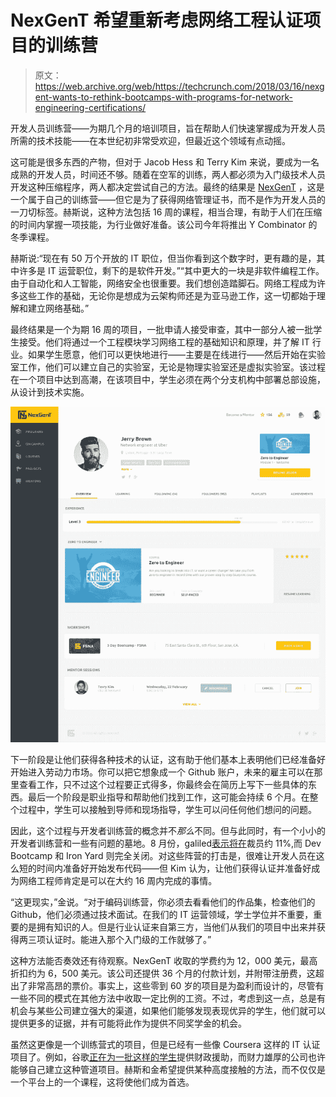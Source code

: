 # NexGenT 希望重新考虑网络工程认证项目的训练营 

> 原文：<https://web.archive.org/web/https://techcrunch.com/2018/03/16/nexgent-wants-to-rethink-bootcamps-with-programs-for-network-engineering-certifications/>

开发人员训练营——为期几个月的培训项目，旨在帮助人们快速掌握成为开发人员所需的技术技能——在本世纪初非常受欢迎，但最近这个领域有点动摇。

这可能是很多东西的产物，但对于 Jacob Hess 和 Terry Kim 来说，要成为一名成熟的开发人员，时间还不够。随着在空军的训练，两人都必须为入门级技术人员开发这种压缩程序，两人都决定尝试自己的方法。最终的结果是 [NexGenT](https://web.archive.org/web/20230118123247/https://www.nexgent.com/) ，这是一个属于自己的训练营——但它是为了获得网络管理证书，而不是作为开发人员的一刀切标签。赫斯说，这种方法包括 16 周的课程，相当合理，有助于人们在压缩的时间内掌握一项技能，为行业做好准备。该公司今年将推出 Y Combinator 的冬季课程。

赫斯说:“现在有 50 万个开放的 IT 职位，但当你看到这个数字时，更有趣的是，其中许多是 IT 运营职位，剩下的是软件开发。”“其中更大的一块是非软件编程工作。由于自动化和人工智能，网络安全也很重要。我们想创造踏脚石。网络工程成为许多这些工作的基础，无论你是想成为云架构师还是为亚马逊工作，这一切都始于理解和建立网络基础。”

最终结果是一个为期 16 周的项目，一批申请人接受审查，其中一部分人被一批学生接受。他们将通过一个工程模块学习网络工程的基础知识和原理，并了解 IT 行业。如果学生愿意，他们可以更快地进行——主要是在线进行——然后开始在实验室工作，他们可以建立自己的实验室，无论是物理实验室还是虚拟实验室。该过程在一个项目中达到高潮，在该项目中，学生必须在两个分支机构中部署总部设施，从设计到技术实施。

![](img/9c4c718beba4bf9e74faac43ceb1073c.png)

下一阶段是让他们获得各种技术的认证，这有助于他们基本上表明他们已经准备好开始进入劳动力市场。你可以把它想象成一个 Github 账户，未来的雇主可以在那里查看工作，只不过这个过程要正式得多，你最终会在简历上写下一些具体的东西。最后一个阶段是职业指导和帮助他们找到工作，这可能会持续 6 个月。在整个过程中，学生可以接触到导师和现场指导，学生可以问任何他们想问的问题。

因此，这个过程与开发者训练营的概念并不*那么*不同。但与此同时，有一个小小的开发者训练营和一些有问题的墓地。8 月份，galiled[表示将在](https://web.archive.org/web/20230118123247/https://techcrunch.com/2017/08/29/in-the-newest-sign-of-a-shake-out-in-coding-boot-camps-galvanize-is-laying-off-11-percent-of-staffers/)裁员约 11%,而 Dev Bootcamp 和 Iron Yard 则完全关闭。对这些阵营的打击是，很难让开发人员在这么短的时间内准备好开始发布代码——但 Kim 认为，让他们获得认证并准备好成为网络工程师肯定是可以在大约 16 周内完成的事情。

“这更现实，”金说。“对于编码训练营，你必须去看看他们的作品集，检查他们的 Github，他们必须通过技术面试。在我们的 IT 运营领域，学士学位并不重要，重要的是拥有知识的人。但是行业认证来自第三方，当他们从我们的项目中出来并获得两三项认证时。能进入那个入门级的工作就够了。”

这种方法能否奏效还有待观察。NexGenT 收取的学费约为 12，000 美元，最高折扣约为 6，500 美元。该公司还提供 36 个月的付款计划，并附带注册费，这超出了非常高昂的票价。事实上，这些零到 60 岁的项目是为盈利而设计的，尽管有一些不同的模式在其他方法中收取一定比例的工资。不过，考虑到这一点，总是有机会与某些公司建立强大的渠道，如果他们能够发现表现优异的学生，他们就可以提供更多的证据，并有可能将此作为提供不同奖学金的机会。

虽然这更像是一个训练营式的项目，但是已经有一些像 Coursera 这样的 IT 认证项目了。例如，谷歌[正在为一批这样的学生](https://web.archive.org/web/20230118123247/https://techcrunch.com/2018/01/16/google-and-coursera-launch-program-to-train-more-it-support-specialists/)提供财政援助，而财力雄厚的公司也许能够自己建立这种管道项目。赫斯和金希望提供某种高度接触的方法，而不仅仅是一个平台上的一个课程，这将使他们成为首选。